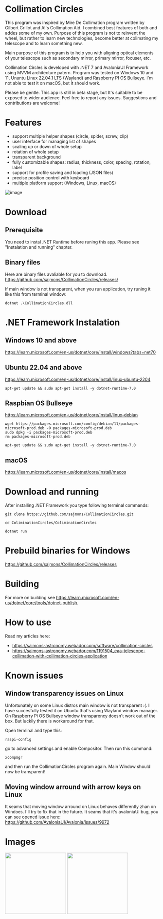 # Collimation Circles

This program was inspired by Mire De Collimation program written by Gilbert Grillot and Al's Collimation Aid. I combined best features of both and addes some of my own. Purpose of this program is not to reinvent the wheel, but rather to learn new technologies, become better at colimating my telescope and to learn something new.

Main purpose of this program is to help you with aligning optical elements of your telescope such as secondary mirror, primary mirror, focuser, etc.

Collimation Circles is developed with .NET 7 and AvaloniaUI Framework using MVVM architecture patern. Program was tested on Windows 10 and 11, Ununtu Linux 22.04.1 LTS (Wayland) and Raspberry PI OS Bullseye. I'm not able to test it on macOS, but it should work.

Please be gentle. This app is still in beta stage, but It's suitable to be exposed to wider audience. Feel free to report any issues. 
Suggestions and contributions are welcome!

# Features

- support multiple helper shapes (circle, spider, screw, clip)
- user interface for managing list of shapes
- scaling up or down of whole setup
- rotation of whole setup
- transparent background
- fully customizable shapes: radius, thickness, color, spacing, rotation, label
- support for profile saving and loading (JSON files)
- precise position control with keyboard
- multiple platform support (Windows, Linux, macOS)

![image](https://github.com/sajmons/CollimationCircles/assets/7437280/ba8ada94-454c-4d6d-beaa-f90f1bf152a5)

# Download

## Prerequisite
You need to instal .NET Runtime before runing this app. Please see "Instalation and running" chapter.

## Binary files
Here are binary files avaliable for you to download.
https://github.com/sajmons/CollimationCircles/releases/

If main window is not transparent, when you run application, try runing it like this from terminal window:
```
dotnet .\CollimationCircles.dll
```

# .NET Framework Instalation

## Windows 10 and above
https://learn.microsoft.com/en-us/dotnet/core/install/windows?tabs=net70

## Ubuntu 22.04 and above
https://learn.microsoft.com/en-us/dotnet/core/install/linux-ubuntu-2204

```apt-get update && sudo apt-get install -y dotnet-runtime-7.0```

## Raspbian OS Bullseye
https://learn.microsoft.com/en-us/dotnet/core/install/linux-debian
```
wget https://packages.microsoft.com/config/debian/11/packages-microsoft-prod.deb -O packages-microsoft-prod.deb
sudo dpkg -i packages-microsoft-prod.deb
rm packages-microsoft-prod.deb
```
```
apt-get update && sudo apt-get install -y dotnet-runtime-7.0
```

## macOS
https://learn.microsoft.com/en-us/dotnet/core/install/macos

# Download and running
After installing .NET Framework you type following terminal commands:
```
git clone https://github.com/sajmons/CollimationCircles.git
```
```
cd ColiminationCircles/ColiminationCircles
```
```
dotnet run
```
# Prebuild binaries for Windows
https://github.com/sajmons/CollimationCircles/releases

# Building

For more on building see https://learn.microsoft.com/en-us/dotnet/core/tools/dotnet-publish.

# How to use

Read my articles here:
- https://saimons-astronomy.webador.com/software/collimation-circles
- https://saimons-astronomy.webador.com/1191504_eaa-telescope-collimation-with-collimation-circles-application

# Known issues

## Window transparency issues on Linux

Unfortunately on some Linux distros main window is not transparent :(. I have succesfully tested it on Ubuntu that's using Wayland window manager. On Raspberry Pi OS Bullseye window transparency doesn't work out of the box. But luckily there is workaround for that.

Open terminal and type this:
```
raspi-config
```
go to advanced settings and enable Compositor. Then run this command:
```
xcompmgr
```
and then run the CollimationCircles program again. Main Window should now be transparent!

## Moving window arround with arrow keys on Linux
It seams that moving window arround on Linux behaves differently zhan on Windoes. I'll try to fix that in the future.
It seams that it's avaloniaUI bug, you can see opened issue here: https://github.com/AvaloniaUI/Avalonia/issues/9972

# Images
<img src="https://user-images.githubusercontent.com/7437280/208643785-17b1460f-667d-4dd6-9172-5b57da3a6d44.png" height="200">&nbsp;<img src="https://user-images.githubusercontent.com/7437280/208879028-0598352c-82e1-4c58-b43b-262e6a011d21.png" height="200">
